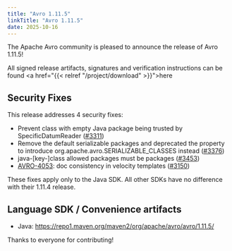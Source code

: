 ```yaml
---
title: "Avro 1.11.5"
linkTitle: "Avro 1.11.5"
date: 2025-10-16
---
```


<!--

 Licensed to the Apache Software Foundation (ASF) under one
 or more contributor license agreements.  See the NOTICE file
 distributed with this work for additional information
 regarding copyright ownership.  The ASF licenses this file
 to you under the Apache License, Version 2.0 (the
 "License"); you may not use this file except in compliance
 with the License.  You may obtain a copy of the License at

   https://www.apache.org/licenses/LICENSE-2.0

 Unless required by applicable law or agreed to in writing,
 software distributed under the License is distributed on an
 "AS IS" BASIS, WITHOUT WARRANTIES OR CONDITIONS OF ANY
 KIND, either express or implied.  See the License for the
 specific language governing permissions and limitations
 under the License.

-->

The Apache Avro community is pleased to announce the release of Avro 1.11.5!

All signed release artifacts, signatures and verification instructions can
be found <a href="{{< relref "/project/download" >}}">here</a>

## Security Fixes

This release addresses 4 security fixes:
* Prevent class with empty Java package being trusted by SpecificDatumReader ([#3311](https://github.com/apache/avro/pull/3311))
* Remove the default serializable packages and deprecated the property to introduce org.apache.avro.SERIALIZABLE_CLASSES instead ([#3376](https://github.com/apache/avro/pull/3376))
* java-[key-]class allowed packages must be packages ([#3453](https://github.com/apache/avro/pull/3453))
* [AVRO-4053](https://issues.apache.org/jira/browse/AVRO-4053): doc consistency in velocity templates ([#3150](https://github.com/apache/avro/pull/3150))

These fixes apply only to the Java SDK. All other SDKs have no difference with their 1.11.4 release.


## Language SDK / Convenience artifacts

* Java: https://repo1.maven.org/maven2/org/apache/avro/avro/1.11.5/

Thanks to everyone for contributing!
